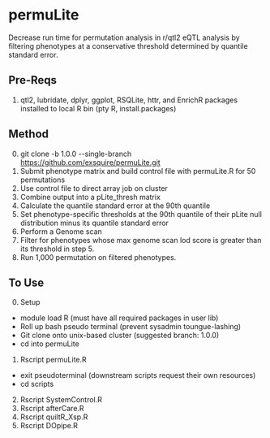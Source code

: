 # permuLite
Decrease run time for permutation analysis in r/qtl2 eQTL analysis by filtering phenotypes at a conservative threshold determined by quantile standard error. 

## Pre-Reqs
1. qtl2, lubridate, dplyr, ggplot, RSQLite, httr, and EnrichR packages installed to local R bin (pty R, install.packages)

## Method
0. git clone -b 1.0.0 --single-branch https://github.com/exsquire/permuLite.git
1. Submit phenotype matrix and build control file with permuLite.R for 50 permutations
2. Use control file to direct array job on cluster
3. Combine output into a pLite_thresh matrix
4. Calculate the quantile standard error at the 90th quantile
5. Set phenotype-specific thresholds at the 90th quantile of their pLite null distribution minus its quantile standard error
6. Perform a Genome scan 
7. Filter for phenotypes whose max genome scan lod score is greater than its threshold in step 5. 
8. Run 1,000 permutation on filtered phenotypes. 

## To Use
0. Setup
 - module load R (must have all required packages in user lib)
 - Roll up bash pseudo terminal (prevent sysadmin toungue-lashing)
 - Git clone onto unix-based cluster (suggested branch: 1.0.0)
 - cd into permuLite
1. Rscript permuLite.R
 - exit pseudoterminal (downstream scripts request their own resources)  
 - cd scripts  
2. Rscript SystemControl.R
3. Rscript afterCare.R
4. Rscript quiltR_Xsp.R
5. Rscript DOpipe.R
